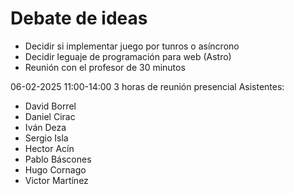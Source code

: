 # Debate de ideas
- Decidir si implementar juego por tunros o asíncrono
- Decidir leguaje de programación para web (Astro)
- Reunión con el profesor de 30 minutos

06-02-2025 11:00-14:00
3 horas de reunión presencial
Asistentes: 
- David Borrel
- Daniel Cirac
- Iván Deza
- Sergio Isla
- Hector Acín
- Pablo Báscones
- Hugo Cornago
- Victor Martínez